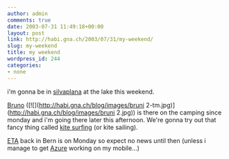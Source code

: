 ```yaml
---
author: admin
comments: true
date: 2003-07-31 11:49:18+00:00
layout: post
link: http://habi.gna.ch/2003/07/31/my-weekend/
slug: my-weekend
title: my weekend
wordpress_id: 244
categories:
- none
---
```


i'm gonna be in [silvaplana](http://www.silvaplana.ch/) at the lake this weekend.

[Bruno](http://bruni.bild.li) ([![](http://habi.gna.ch/blog/images/bruni 2-tm.jpg)](http://habi.gna.ch/blog/images/bruni 2.jpg)) is there on the camping since monday and i'm going there later this afternoon.
We're gonna try out that fancy thing called [kite surfing](http://www.kitesailing.ch/) (or kite sailing).

[ETA](http://www.acronymfinder.com/af-query.asp?String=exact&Acronym=eta&Find=Find) back in Bern is on Monday so expect no news until then (unless i manage to get [Azure](http://web.vee.net/projects/azure/) working on my mobile...)
